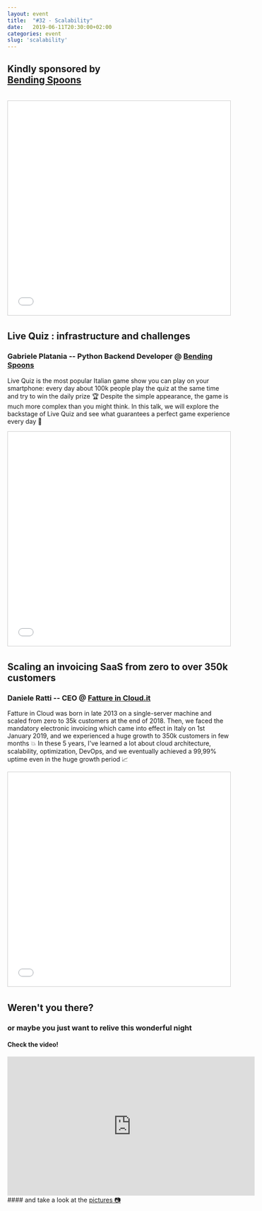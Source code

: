 ```yaml
---
layout: event
title:  "#32 - Scalability"
date:   2019-06-11T20:30:00+02:00
categories: event
slug: 'scalability'
---
```


## Kindly sponsored by <br>[Bending Spoons](//bendingspoons.com)
<br>
<iframe src="//www.slideshare.net/slideshow/embed_code/key/pHjRJK2MeXCq3S" width="595" height="485" frameborder="0" marginwidth="0" marginheight="0" scrolling="no" style="border:1px solid #CCC; border-width:1px; margin-bottom:5px; max-width: 100%;" allowfullscreen> </iframe>

## Live Quiz : infrastructure and challenges
### Gabriele Platania -- Python Backend Developer @ [Bending Spoons](//bendingspoons.com)

Live Quiz is the most popular Italian game show you can play on your smartphone: every day about 100k people play the quiz at the same time and try to win the daily prize 🏆 Despite the simple appearance, the game is much more complex than you might think. In this talk, we will explore the backstage of Live Quiz and see what guarantees a perfect game experience every day 🎰

<iframe src="//www.slideshare.net/slideshow/embed_code/key/JbYBhtZ5H9wM6i" width="595" height="485" frameborder="0" marginwidth="0" marginheight="0" scrolling="no" style="border:1px solid #CCC; border-width:1px; margin-bottom:5px; max-width: 100%;" allowfullscreen> </iframe>

## Scaling an invoicing SaaS from zero to over 350k customers
### Daniele Ratti -- CEO @ [Fatture in Cloud.it](//www.fattureincloud.it)

Fatture in Cloud was born in late 2013 on a single-server machine and scaled from zero to 35k customers at the end of 2018. Then, we faced the mandatory electronic invoicing which came into effect in Italy on 1st January 2019, and we experienced a huge growth to 350k customers in few months 💥 In these 5 years, I've learned a lot about cloud architecture, scalability, optimization, DevOps, and we eventually achieved a 99,99% uptime even in the huge growth period 📈

<iframe src="//www.slideshare.net/slideshow/embed_code/key/Er7oM7941FsZdz" width="595" height="485" frameborder="0" marginwidth="0" marginheight="0" scrolling="no" style="border:1px solid #CCC; border-width:1px; margin-bottom:5px; max-width: 100%;" allowfullscreen> </iframe>

## Weren't you there?
### or maybe you just want to relive this wonderful night
<section class="fb-links">

#### Check the video!
<iframe width="560" height="315" src="https://www.youtube.com/embed/uF-2MQxUDAg?start=603" frameborder="0" allow="accelerometer; autoplay; clipboard-write; encrypted-media; gyroscope; picture-in-picture" allowfullscreen></iframe>
#### and take a look at the <a id="fb_photo_album" class="btn-facebook" target="_blank" href="//www.facebook.com/pg/speckandtech/photos/?tab=album&album_id=1189476034583683">pictures &#128247;</a>
</section>
